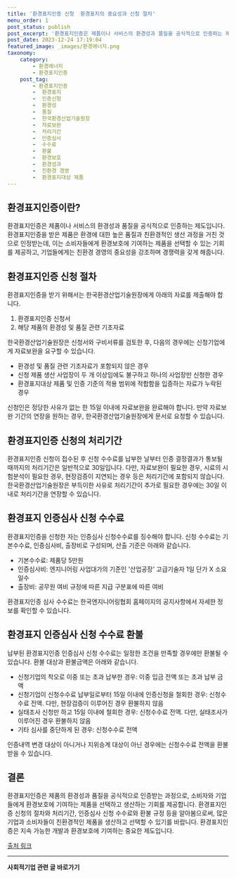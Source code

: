 ```yaml
---
title: '환경표지인증 신청  환경표지의 중요성과 신청 절차'
menu_order: 1
post_status: publish
post_excerpt: '환경표지인증은 제품이나 서비스의 환경성과 품질을 공식적으로 인증하는 제도입니다. 환경표지인증을 받은 제품은 환경에 대한 높은 품질과 친환경적인 생산 과정을 거친 것으로 인정받는데, 이는 소비자들에게 환경보호에 기여하는 제품을 선택할 수 있는 기회를 제공하고, 기업들에게는 친환경 경영의 중요성을 강조하며 경쟁력을 갖게 해줍니다.'
post_date: 2023-12-24 17:19:04
featured_image: _images/환경에너지.png
taxonomy:
    category:
        - 환경에너지
        - 환경표지인증
    post_tag:
        - 환경표지인증
        -  환경표지
        -  인증신청
        -  환경성
        -  품질
        -  한국환경산업기술원장
        -  자료보완
        -  처리기간
        -  인증심사
        -  수수료
        -  환불
        -  환경보호
        -  환경성과
        -  친환경 경영
        -  환경표지대상 제품
---
```




## 환경표지인증이란?
환경표지인증은 제품이나 서비스의 환경성과 품질을 공식적으로 인증하는 제도입니다. 환경표지인증을 받은 제품은 환경에 대한 높은 품질과 친환경적인 생산 과정을 거친 것으로 인정받는데, 이는 소비자들에게 환경보호에 기여하는 제품을 선택할 수 있는 기회를 제공하고, 기업들에게는 친환경 경영의 중요성을 강조하며 경쟁력을 갖게 해줍니다.

## 환경표지인증 신청 절차
환경표지인증을 받기 위해서는 한국환경산업기술원장에게 아래의 자료를 제출해야 합니다.

1. 환경표지인증 신청서
2. 해당 제품의 환경성 및 품질 관련 기초자료

한국환경산업기술원장은 신청서와 구비서류를 검토한 후, 다음의 경우에는 신청기업에게 자료보완을 요구할 수 있습니다.

- 환경성 및 품질 관련 기초자료가 포함되지 않은 경우
- 신청 제품 생산 사업장이 두 개 이상임에도 불구하고 하나의 사업장만 신청한 경우
- 환경표지대상 제품 및 인증 기준의 적용 범위에 적합함을 입증하는 자료가 누락된 경우

신청인은 정당한 사유가 없는 한 15일 이내에 자료보완을 완료해야 합니다. 만약 자료보완 기간의 연장을 원하는 경우, 한국환경산업기술원장에게 문서로 요청할 수 있습니다.

## 환경표지인증 신청의 처리기간
환경표지인증 신청이 접수된 후 신청 수수료를 납부한 날부터 인증 결정결과가 통보될 때까지의 처리기간은 일반적으로 30일입니다. 다만, 자료보완이 필요한 경우, 시료의 시험분석이 필요한 경우, 현장검증이 지연되는 경우 등은 처리기간에 포함되지 않습니다. 한국환경산업기술원장은 부득이한 사유로 처리기간이 추가로 필요한 경우에는 30일 이내로 처리기간을 연장할 수 있습니다.

## 환경표지 인증심사 신청 수수료
환경표지인증을 신청한 자는 인증심사 신청수수료를 징수해야 합니다. 신청 수수료는 기본수수료, 인증심사비, 출장비로 구성되며, 산출 기준은 아래와 같습니다.

- 기본수수료: 제품당 5만원
- 인증심사비: 엔지니어링 사업대가의 기준인 '산업공장' 고급기술자 1일 단가 X 소요일수
- 출장비: 공무원 여비 규정에 따른 지급 구분표에 따른 여비

환경표지인증 심사 수수료는 한국엔지니어링협회 홈페이지의 공지사항에서 자세한 정보를 확인할 수 있습니다.

## 환경표지 인증심사 신청 수수료 환불
납부된 환경표지인증 인증심사 신청 수수료는 일정한 조건을 만족할 경우에만 환불될 수 있습니다. 환불 대상과 환불금액은 아래와 같습니다.

- 신청기업의 착오로 이중 또는 초과 납부한 경우: 이중 입금 전액 또는 초과 납부 금액
- 신청기업이 신청수수료 납부일로부터 15일 이내에 인증신청을 철회한 경우: 신청수수료 전액. 다만, 현장검증이 이루어진 경우 환불하지 않음
- 실태조사 신청만 하고 15일 이내에 철회한 경우: 신청수수료 전액. 다만, 실태조사가 이루어진 경우 환불하지 않음
- 기타 심사를 중단하게 된 경우: 신청수수료 전액

인증내역 변경 대상이 아니거나 지위승계 대상이 아닌 경우에는 신청수수료 전액을 환불받을 수 있습니다. 

## 결론
환경표지인증은 제품의 환경성과 품질을 공식적으로 인증받는 과정으로, 소비자와 기업들에게 환경보호에 기여하는 제품을 선택하고 생산하는 기회를 제공합니다. 환경표지인증 신청의 절차와 처리기간, 인증심사 신청 수수료와 환불 규정 등을 알아봄으로써, 많은 기업과 소비자들이 친환경적인 제품을 생산하고 선택할 수 있기를 바랍니다. 환경표지인증은 지속 가능한 개발과 환경보호에 기여하는 중요한 제도입니다.

[출처 링크]()
<!-- wp:separator -->
<hr class="wp-block-separator has-alpha-channel-opacity"/>
<!-- /wp:separator -->

<!-- wp:group {"backgroundColor":"base","layout":{"type":"constrained"}} -->
<div class="wp-block-group has-base-background-color has-background"><!-- wp:paragraph {"align":"center","fontSize":"medium"} -->
<p class="has-text-align-center has-large-font-size"><strong>사회적기업 관련 글 바로가기</strong></p>
<!-- /wp:paragraph -->


<!-- wp:latest-posts
{"categories":[{"id":27410,"count":19,"description":"","link":"https://uknowlaw.com/category/%ec%82%ac%ed%9a%8c%ec%a0%81%ea%b8%b0%ec%97%85/","name":"사회적기업","slug":"사회적기업","taxonomy":"category","parent":0,"meta":[],"_links":{"self":[{"href":"https://uknowlaw.com/wp-json/wp/v2/categories/27410"}],"collection":[{"href":"https://uknowlaw.com/wp-json/wp/v2/categories"}],"about":[{"href":"https://uknowlaw.com/wp-json/wp/v2/taxonomies/category"}],"wp:post_type":[{"href":"https://uknowlaw.com/wp-json/wp/v2/posts?categories=27410"}],"curies":[{"name":"wp","href":"https://api.w.org/{rel}","templated":true}]}}],"postsToShow":100,"excerptLength":28,"postLayout":"grid","columns":2,"featuredImageAlign":"left","featuredImageSizeSlug":"large","fontSize":"small"} /--></div>
<!-- /wp:group -->